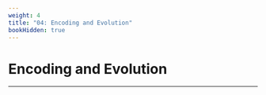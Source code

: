 ```yaml
---
weight: 4
title: "04: Encoding and Evolution"
bookHidden: true
---
```


# Encoding and Evolution
---
